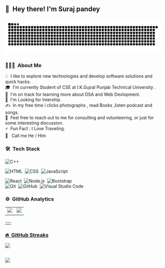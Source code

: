 ## 👋 &nbsp;Hey there! I'm Suraj pandey


###
<img src="https://raw.githubusercontent.com/surajjbhardwaj/surajjbhardwaj/output/snake.svg" alt="Snake animation" />


### 👨🏻‍💻 &nbsp;About Me

💡 &nbsp;I like to explore new technologies and develop software solutions and quick hacks.\
🎓 &nbsp;I'm currently Student of CSE at I.K.Gujral Punjab Technical University .\
🌱 &nbsp;I'm on track for learning more about DSA and Web Devlopment.\
💼  &nbsp;I'm Looking for Intership.\
✍️ &nbsp;In my free time i clicks photographs , read Books ,listen podcast and songs.\
💬 &nbsp;Feel free to reach out to me for consulting and volunteering, or just for some interesting discussion.\
⚡ &nbsp;Fun Fact : I Love Traveling.\
👦 &nbsp; Call me He / Him 

<img alt="" height="200em" src="" align="right"/>

### 🛠 &nbsp;Tech Stack
![C++](https://img.shields.io/badge/-C++-05122A?style=flat&logo=C%2B%2B&logoColor=00599C)&nbsp;

![HTML](https://img.shields.io/badge/-HTML-05122A?style=flat&logo=HTML5)&nbsp;
![CSS](https://img.shields.io/badge/-CSS-05122A?style=flat&logo=CSS3&logoColor=1572B6)&nbsp;
![JavaScript](https://img.shields.io/badge/-JavaScript-05122A?style=flat&logo=javascript)&nbsp;

![React](https://img.shields.io/badge/-React-05122A?style=flat&logo=react)&nbsp;
![Node.js](https://img.shields.io/badge/-Node.js-05122A?style=flat&logo=node.js)&nbsp;
![Bootstrap](https://img.shields.io/badge/-Bootstrap-05122A?style=flat&logo=bootstrap&logoColor=563D7C)\
![Git](https://img.shields.io/badge/-Git-05122A?style=flat&logo=git)&nbsp;
![GitHub](https://img.shields.io/badge/-GitHub-05122A?style=flat&logo=github)&nbsp;
![Visual Studio Code](https://img.shields.io/badge/-Visual%20Studio%20Code-05122A?style=flat&logo=visual-studio-code&logoColor=007ACC)&nbsp;

### ⚙️ &nbsp;GitHub Analytics

<table align=none>
  <tr>
<a href="https://github.com/SurajjBhardwaj">
  </tr>
    <tr>
       <td>
      <img height="180em"  src="https://github-readme-stats-eight-theta.vercel.app/api?username=SurajjBhardwaj&show_icons=true&theme=algolia&include_all_commits=true&count_private=true"/>
      </td>
      <td>
 <img height="180em"  src="https://github-readme-stats-eight-theta.vercel.app/api/top-langs/?username=SurajjBhardwaj&layout=compact&langs_count=8&theme=algolia"/>
</a> </td>
</tr>
</table>
---

### 🔥 &nbsp;GitHub Streaks
<table>  
  <tr>
   <img height="360em"  src="https://github-readme-streak-stats.herokuapp.com/?user=SurajjBhardwaj&show_icons=true&theme=algolia&border=true"/>
  </tr>
</table>

[![](https://visitcount.itsvg.in/api?id=SurajjBhardwaj&icon=0&color=0)](https://visitcount.itsvg.in)

